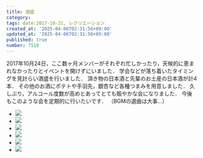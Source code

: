 ```yaml
---
title: 酒盛
category:
tags: date:2017-10-31, レクリエーション
created_at: '2025-04-06T02:31:56+09:00'
updated_at: '2025-04-06T02:31:56+09:00'
published: true
number: 7510
---
```




2017年10月24日，ここ数ヶ月メンバーがそれぞれ忙しかったり，天候的に恵まれなかったりとイベントを開けずにいました．
学会などが落ち着いたタイミングを見計らい酒盛を行いました．
頂き物の日本酒と先輩のお土産の日本酒が計4本．
その他のお酒にポテトや手羽先，銀杏など各種つまみを用意しました．
久しぶり，アルコール度数が高めとあってとても賑やかな会になりました．
今後もこのような会を定期的に行いたいです． （BGMの選曲は大事…）

<div class="img-container">
    <ul class="slider">
        <li><img src="https://img.esa.io/uploads/production/attachments/13979/2025/04/06/148142/63e4c7ab-0ae8-4ed2-93b3-b76e9c45c7b6.webp"  /></li>
        <li><img src="https://img.esa.io/uploads/production/attachments/13979/2025/04/06/148142/ffb8aff8-f1a9-472b-8d2c-f273b16e4a46.webp"  /></li>
        <li><img src="https://img.esa.io/uploads/production/attachments/13979/2025/04/06/148142/e9000ab0-3c2d-4aa9-af71-485ce853dfaf.webp"  /></li>
        <li><img src="https://img.esa.io/uploads/production/attachments/13979/2025/04/06/148142/a59d0aef-5f6d-4f30-b455-7cf67d6e3e7e.webp"  /></li>
        <li><img src="https://img.esa.io/uploads/production/attachments/13979/2025/04/06/148142/99e19224-c25d-486f-b36d-f2d2db52a9d7.webp"  /></li>
        <li><img src="https://img.esa.io/uploads/production/attachments/13979/2025/04/06/148142/d7ba1663-ce53-4163-9dcb-8b6bded3847d.webp"  /></li>
    </ul>
</div>

